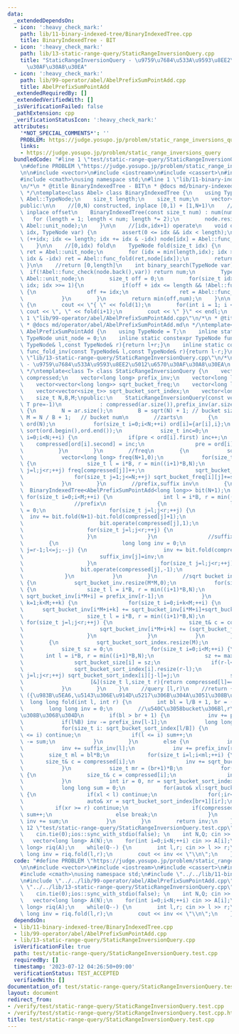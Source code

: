 ```yaml
---
data:
  _extendedDependsOn:
  - icon: ':heavy_check_mark:'
    path: lib/11-binary-indexed-tree/BinaryIndexedTree.cpp
    title: BinaryIndexedTree - BIT
  - icon: ':heavy_check_mark:'
    path: lib/13-static-range-query/StaticRangeInversionQuery.cpp
    title: "StaticRangeInversionQuery - \u9759\u7684\u533A\u9593\u8EE2\u5012\u6570\
      \u30AF\u30A8\u30EA"
  - icon: ':heavy_check_mark:'
    path: lib/99-operator/abel/AbelPrefixSumPointAdd.cpp
    title: AbelPrefixSumPointAdd
  _extendedRequiredBy: []
  _extendedVerifiedWith: []
  _isVerificationFailed: false
  _pathExtension: cpp
  _verificationStatusIcon: ':heavy_check_mark:'
  attributes:
    '*NOT_SPECIAL_COMMENTS*': ''
    PROBLEM: https://judge.yosupo.jp/problem/static_range_inversions_query
    links:
    - https://judge.yosupo.jp/problem/static_range_inversions_query
  bundledCode: "#line 1 \"test/static-range-query/StaticRangeInversionQuery.test.cpp\"\
    \n#define PROBLEM \"https://judge.yosupo.jp/problem/static_range_inversions_query\"\
    \n\n#include <vector>\n#include <iostream>\n#include <cassert>\n#include <algorithm>\n\
    #include <cmath>\nusing namespace std;\n#line 1 \"lib/11-binary-indexed-tree/BinaryIndexedTree.cpp\"\
    \n/*\n * @title BinaryIndexedTree - BIT\n * @docs md/binary-indexed-tree/BinaryIndexedTree.md\n\
    \ */\ntemplate<class Abel> class BinaryIndexedTree {\n    using TypeNode = typename\
    \ Abel::TypeNode;\n    size_t length;\n    size_t num;\n    vector<TypeNode> node;\n\
    public:\n\n    //[0,N) constructed, inplace [0,1) + [1,N+1)\n    //you can ignore\
    \ inplace offset\n    BinaryIndexedTree(const size_t num) : num(num) {\n     \
    \   for (length = 1; length < num; length *= 2);\n        node.resize(length+1,\
    \ Abel::unit_node);\n    }\n\n    //[idx,idx+1) operate\n    void operate(size_t\
    \ idx, TypeNode var) {\n        assert(0 <= idx && idx < length);\n        for\
    \ (++idx; idx <= length; idx += idx & -idx) node[idx] = Abel::func_fold(node[idx],var);\n\
    \    }\n\n    //[0,idx) fold\n    TypeNode fold(size_t idx) {\n        TypeNode\
    \ ret = Abel::unit_node;\n        for (idx = min(length,idx); idx > 0; idx -=\
    \ idx & -idx) ret = Abel::func_fold(ret,node[idx]);\n        return ret;\n   \
    \ }\n\n    //return [0,length]\n    int binary_search(TypeNode var) {\n      \
    \  if(!Abel::func_check(node.back(),var)) return num;\n        TypeNode ret =\
    \ Abel::unit_node;\n        size_t off = 0;\n        for(size_t idx = length;\
    \ idx; idx >>= 1){\n            if(off + idx <= length && !Abel::func_check(Abel::func_fold(ret,node[off+idx]),var))\
    \ {\n                off += idx;\n                ret = Abel::func_fold(ret,node[off]);\n\
    \            }\n        }\n        return min(off,num);\n    }\n\n    void print()\
    \ {\n        cout << \"{ \" << fold(1);\n        for(int i = 1; i < length; ++i)\
    \ cout << \", \" << fold(i+1);\n        cout << \" }\" << endl;\n    }\n};\n#line\
    \ 1 \"lib/99-operator/abel/AbelPrefixSumPointAdd.cpp\"\n/*\n * @title AbelPrefixSumPointAdd\n\
    \ * @docs md/operator/abel/AbelPrefixSumPointAdd.md\n */\ntemplate<class T> struct\
    \ AbelPrefixSumPointAdd {\n    using TypeNode = T;\n    inline static constexpr\
    \ TypeNode unit_node = 0;\n    inline static constexpr TypeNode func_fold(const\
    \ TypeNode& l,const TypeNode& r){return l+r;}\n    inline static constexpr TypeNode\
    \ func_fold_inv(const TypeNode& l,const TypeNode& r){return l-r;}\n};\n#line 1\
    \ \"lib/13-static-range-query/StaticRangeInversionQuery.cpp\"\n/*\n * @title StaticRangeInversionQuery\
    \ - \u9759\u7684\u533A\u9593\u8EE2\u5012\u6570\u30AF\u30A8\u30EA\n * @docs md/static-range-query/StaticRangeInversionQuery.md\n\
    \ */\ntemplate<class T> class StaticRangeInversionQuery {\n    vector<size_t>\
    \ compressed;\n    vector<long long> prefix_inv;\n    vector<long long> suffix_inv;\n\
    \    vector<vector<long long>> sqrt_bucket_freq;\n    vector<long long> sqrt_bucket_inv;\n\
    \    vector<vector<size_t>> sqrt_bucket_sort_index;\n    vector<long long> sqrt_bucket_size;\n\
    \    size_t N,B,M;\npublic:\n    StaticRangeInversionQuery(const vector<T>& ar,\
    \ T pre=-1)\n            : compressed(ar.size()),prefix_inv(ar.size()),suffix_inv(ar.size())\
    \ {\n        N = ar.size();\n        B = sqrt(N) + 1; // bucket size\n       \
    \ M = N / B + 1;   // bucket num\n        //zarts\n        {\n            vector<pair<T,size_t>>\
    \ ord(N);\n            for(size_t i=0;i<N;++i) ord[i]={ar[i],i};\n           \
    \ sort(ord.begin(),ord.end());\n            size_t inc=0;\n            for(size_t\
    \ i=0;i<N;++i) {\n                if(pre < ord[i].first) inc++;\n            \
    \    compressed[ord[i].second] = inc;\n                pre = ord[i].first;\n \
    \           }\n        }\n        //freq\n        {\n            sqrt_bucket_freq.resize(M);\n\
    \            vector<long long> freq(N+1,0);\n            for(size_t i=0;i<M;++i)\
    \ {\n                size_t l = i*B, r = min((i+1)*B,N);\n                for(size_t\
    \ j=l;j<r;++j) freq[compressed[j]]++;\n                sqrt_bucket_freq[i] = freq;\n\
    \                for(size_t j=1;j<=N;++j) sqrt_bucket_freq[i][j]+=sqrt_bucket_freq[i][j-1];\n\
    \            }\n        }\n        //prefix,suffix inv\n        {\n          \
    \  BinaryIndexedTree<AbelPrefixSumPointAdd<long long>> bit(N+1);\n           \
    \ for(size_t i=0;i<M;++i) {\n                int l = i*B, r = min((i+1)*B,N);\n\
    \                //prefix\n                {\n                    long long inv\
    \ = 0;\n                    for(size_t j=l;j<r;++j) {\n                      \
    \  inv += bit.fold(N+1)-bit.fold(compressed[j]+1);\n                        prefix_inv[j]=inv;\n\
    \                        bit.operate(compressed[j],1);\n                    }\n\
    \                    for(size_t j=l;j<r;++j) {\n                        bit.operate(compressed[j],-1);\n\
    \                    }\n                }\n                //suffix\n        \
    \        {\n                    long long inv = 0;\n                    for(int\
    \ j=r-1;l<=j;--j) {\n                        inv += bit.fold(compressed[j]);\n\
    \                        suffix_inv[j]=inv;\n                        bit.operate(compressed[j],1);\n\
    \                    }\n                    for(size_t j=l;j<r;++j) {\n      \
    \                  bit.operate(compressed[j],-1);\n                    }\n   \
    \             }\n            }\n        }\n        //sqrt bucket inv\n       \
    \ {\n            sqrt_bucket_inv.resize(M*M,0);\n            for(size_t i=0;i<M;++i)\
    \ {\n                size_t l = i*B, r = min((i+1)*B,N);\n                if(l<r)\
    \ sqrt_bucket_inv[i*M+i] = prefix_inv[r-1];\n            }\n            for(size_t\
    \ k=1;k<M;++k) {\n                for(size_t i=0;i+k<M;++i) {\n              \
    \      sqrt_bucket_inv[i*M+i+k] += sqrt_bucket_inv[i*M+i]+sqrt_bucket_inv[(i+1)*M+i+k];\n\
    \                    size_t l = i*B, r = min((i+1)*B,N);\n                   \
    \ for(size_t j=l;j<r;++j) {\n                        size_t& c = compressed[j];\n\
    \                        sqrt_bucket_inv[i*M+i+k] += (sqrt_bucket_freq[i+k][c-1]-sqrt_bucket_freq[i][c-1]);\n\
    \                    }\n                }\n            }\n        }\n        //sort\n\
    \        {\n            sqrt_bucket_sort_index.resize(M);\n            sqrt_bucket_size.resize(M,0);\n\
    \            size_t sz = 0;\n            for(size_t i=0;i<M;++i) {\n         \
    \       int l = i*B, r = min((i+1)*B,N);\n                sz += max(0,(r-l));\n\
    \                sqrt_bucket_size[i] = sz;\n                if(r-l<1) continue;\n\
    \                sqrt_bucket_sort_index[i].resize(r-l);\n                for(size_t\
    \ j=l;j<r;++j) sqrt_bucket_sort_index[i][j-l]=j;\n                sort(sqrt_bucket_sort_index[i].begin(),sqrt_bucket_sort_index[i].end(),\n\
    \                     [&](size_t l,size_t r){return compressed[l]==compressed[r]?l<r:compressed[l]<compressed[r];});\n\
    \            }\n        }\n    }\n    //query [l,r)\n    //return {freq,mode}\
    \ ({\u983B\u5EA6,\u5143\u306E\u914D\u5217\u306B\u304A\u3051\u308B\u5024})\n  \
    \  long long fold(int l, int r) {\n        int bl = l/B + 1, br = (r-1)/B - 1;\n\
    \        long long inv = 0;\n        //\u540C\u3058bucket\u306Bl,r\u304C\u3042\
    \u308B\u3068\u304D\n        if(bl > br + 1) {\n            inv += prefix_inv[r-1];\n\
    \            if(l%B) inv -= prefix_inv[l-1];\n            long long sum = 0;\n\
    \            for(size_t i: sqrt_bucket_sort_index[l/B]) {\n                if(r\
    \ <= i) continue;\n                if(l <= i) sum++;\n                else inv\
    \ -= sum;\n            }\n        }\n        else {\n            inv += sqrt_bucket_inv[bl*M+br];\n\
    \            inv += suffix_inv[l];\n            inv += prefix_inv[r-1];\n    \
    \        size_t ml = bl*B;\n            for(size_t i=l;i<ml;++i) {\n         \
    \       size_t& c = compressed[i];\n                inv += sqrt_bucket_freq[br][c-1]-sqrt_bucket_freq[bl-1][c-1];\n\
    \            }\n            size_t mr = (br+1)*B;\n            for(size_t i=mr;i<r;++i)\
    \ {\n                size_t& c = compressed[i];\n                inv += (sqrt_bucket_size[br]-sqrt_bucket_freq[br][c])-(sqrt_bucket_size[bl-1]-sqrt_bucket_freq[bl-1][c]);\n\
    \            }\n            int ir = 0, nr = sqrt_bucket_sort_index[br+1].size();\n\
    \            long long sum = 0;\n            for(auto& xl:sqrt_bucket_sort_index[bl-1])\
    \ {\n                if(xl < l) continue;\n                for(;ir<nr;++ir) {\n\
    \                    auto& xr = sqrt_bucket_sort_index[br+1][ir];\n          \
    \          if(xr >= r) continue;\n                    if(compressed[xl] > compressed[xr])\
    \ sum++;\n                    else break;\n                }\n               \
    \ inv += sum;\n            }\n        }\n        return inv;\n    }\n};\n#line\
    \ 12 \"test/static-range-query/StaticRangeInversionQuery.test.cpp\"\n\nint main(void){\n\
    \    cin.tie(0);ios::sync_with_stdio(false); \n    int N,Q; cin >> N >> Q;\n \
    \   vector<long long> A(N);\n    for(int i=0;i<N;++i) cin >> A[i];\n    StaticRangeInversionQuery<long\
    \ long> riq(A);\n    while(Q--) {\n        int l,r; cin >> l >> r;\n        long\
    \ long inv = riq.fold(l,r);\n        cout << inv << \"\\n\";\n    }\n}\n"
  code: "#define PROBLEM \"https://judge.yosupo.jp/problem/static_range_inversions_query\"\
    \n\n#include <vector>\n#include <iostream>\n#include <cassert>\n#include <algorithm>\n\
    #include <cmath>\nusing namespace std;\n#include \"../../lib/11-binary-indexed-tree/BinaryIndexedTree.cpp\"\
    \n#include \"../../lib/99-operator/abel/AbelPrefixSumPointAdd.cpp\"\n#include\
    \ \"../../lib/13-static-range-query/StaticRangeInversionQuery.cpp\"\n\nint main(void){\n\
    \    cin.tie(0);ios::sync_with_stdio(false); \n    int N,Q; cin >> N >> Q;\n \
    \   vector<long long> A(N);\n    for(int i=0;i<N;++i) cin >> A[i];\n    StaticRangeInversionQuery<long\
    \ long> riq(A);\n    while(Q--) {\n        int l,r; cin >> l >> r;\n        long\
    \ long inv = riq.fold(l,r);\n        cout << inv << \"\\n\";\n    }\n}"
  dependsOn:
  - lib/11-binary-indexed-tree/BinaryIndexedTree.cpp
  - lib/99-operator/abel/AbelPrefixSumPointAdd.cpp
  - lib/13-static-range-query/StaticRangeInversionQuery.cpp
  isVerificationFile: true
  path: test/static-range-query/StaticRangeInversionQuery.test.cpp
  requiredBy: []
  timestamp: '2023-07-12 04:26:50+09:00'
  verificationStatus: TEST_ACCEPTED
  verifiedWith: []
documentation_of: test/static-range-query/StaticRangeInversionQuery.test.cpp
layout: document
redirect_from:
- /verify/test/static-range-query/StaticRangeInversionQuery.test.cpp
- /verify/test/static-range-query/StaticRangeInversionQuery.test.cpp.html
title: test/static-range-query/StaticRangeInversionQuery.test.cpp
---
```

